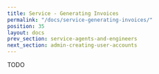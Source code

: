 ```yaml
---
title: Service - Generating Invoices
permalink: "/docs/service-generating-invoices/"
position: 35
layout: docs
prev_section: service-agents-and-engineers
next_section: admin-creating-user-accounts
---
```


TODO
